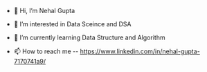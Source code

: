 - 👋 Hi, I’m Nehal Gupta
- 👀 I’m interested in Data Sceince and DSA
- 🌱 I’m currently learning Data Structure and Algorithm

- 📫 How to reach me 
-- https://www.linkedin.com/in/nehal-gupta-7170741a9/
